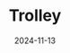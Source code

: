 ---  
layout: startup_page  
title: "Trolley"  
id: "trolley.com"  
permalink: "/trolleytrolley.com11132024/"  
website: "https://trolley.com"  
funding_round: "Series B"  
funding_amount: "$23M"  
investors: "Wavecrest Growth Partners, Pace Capital"  
about: "Trolley is a global payouts platform that helps businesses manage payouts, tax compliance, and ID verification for contractors worldwide. It streamlines workflows, reduces risk, and allows businesses to operate at scale, processing billions of dollars in payouts annually to millions of recipients across over 210 countries."  
markets: "Fintech, B2B Payments, Payments, Banking, Finance, FinTech"  
hq: "Toronto, Ontario, Canada"  
founded_year: "2015"  
linkedin: "https://ca.linkedin.com/company/trolleyhq"  
twitter: "https://twitter.com/trolley_hq"  
instagram: ""  
facebook: "https://www.facebook.com/TrolleyHQ"  
crunchbase: "https://www.crunchbase.com/organization/payment-rails"  
pitchbook: "https://pitchbook.com/profiles/company/171875-26"  

date_display: "13-Nov-2024"  
date: "2024-11-13"

# SEO Optimization  
meta_title: "Trolley - Series B Funding ($23M)"  
meta_description: "Trolley, Trolley is a global payouts platform that helps businesses manage payouts, tax compliance, and ID verification for contractors worldwide. It streamlin..."  
meta_keywords: "Trolley, Fintech, B2B Payments, Payments, Banking, Finance, FinTech, Series B funding"  
canonical_url: "https://startup.projectstartups.com/trolleytrolley.com11132024/"  
---